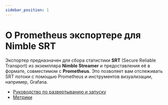 ```yaml
---
sidebar_position: 1
---
```


# О Prometheus экспортере для Nimble SRT

Экспортер предназначен для сбора статистики **SRT** (Secure Reliable Transport) из экземпляра **Nimble Streamer** и предоставления её в формате, совместимом с **Prometheus**. Это позволяет вам отслеживать SRT потоки с помощью Prometheus и инструментов визуализации, например, Grafana.

* [Руководство по развертыванию и запуску](./start.md)
* [Метрики](./metrics-reference.md)